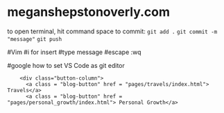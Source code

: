 # meganshepstonoverly.com

to open terminal, hit command space
to commit: 
`git add .`
`git commit -m "message"`
`git push`

#Vim
#i for insert
#type message
#escape :wq

#google how to set VS Code as git editor


        <div class="button-column">
          <a class = "blog-button" href = "pages/travels/index.html"> Travels</a>
          <a class = "blog-button" href = "pages/personal_growth/index.html"> Personal Growth</a>
